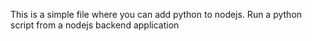 This is a simple file where you can add python to nodejs.
Run a python script from a nodejs backend application
